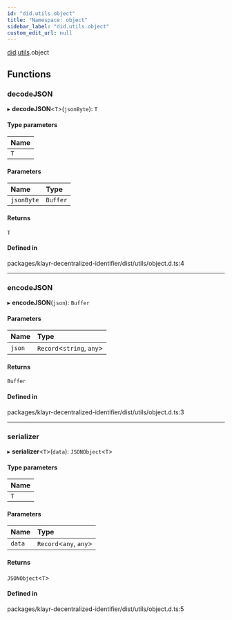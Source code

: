 ```yaml
---
id: "did.utils.object"
title: "Namespace: object"
sidebar_label: "did.utils.object"
custom_edit_url: null
---
```


[did](did.md).[utils](did.utils.md).object

## Functions

### decodeJSON

▸ **decodeJSON**<`T`\>(`jsonByte`): `T`

#### Type parameters

| Name |
| :------ |
| `T` |

#### Parameters

| Name | Type |
| :------ | :------ |
| `jsonByte` | `Buffer` |

#### Returns

`T`

#### Defined in

packages/klayr-decentralized-identifier/dist/utils/object.d.ts:4

___

### encodeJSON

▸ **encodeJSON**(`json`): `Buffer`

#### Parameters

| Name | Type |
| :------ | :------ |
| `json` | `Record`<`string`, `any`\> |

#### Returns

`Buffer`

#### Defined in

packages/klayr-decentralized-identifier/dist/utils/object.d.ts:3

___

### serializer

▸ **serializer**<`T`\>(`data`): `JSONObject`<`T`\>

#### Type parameters

| Name |
| :------ |
| `T` |

#### Parameters

| Name | Type |
| :------ | :------ |
| `data` | `Record`<`any`, `any`\> |

#### Returns

`JSONObject`<`T`\>

#### Defined in

packages/klayr-decentralized-identifier/dist/utils/object.d.ts:5
